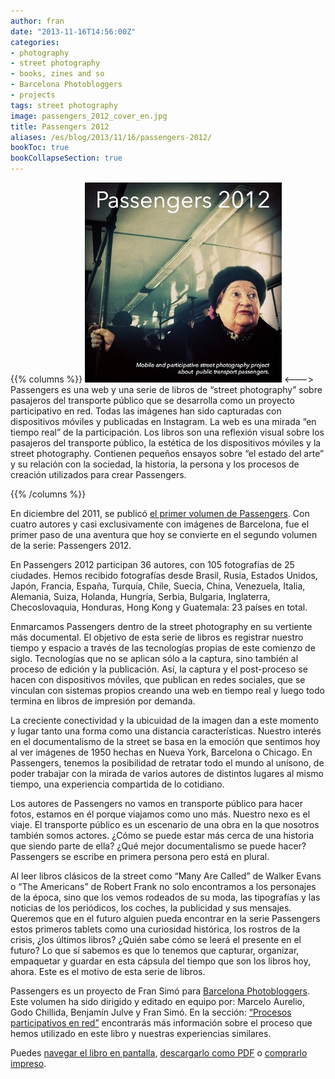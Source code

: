 ```yaml
---
author: fran
date: "2013-11-16T14:56:00Z"
categories:
- photography
- street photography
- books, zines and so
- Barcelona Photobloggers
- projects
tags: street photography
image: passengers_2012_cover_en.jpg
title: Passengers 2012
aliases: /es/blog/2013/11/16/passengers-2012/
bookToc: true
bookCollapseSection: true
---
```

{{% columns %}}
![Passengers 2012](passengers_2012_cover_en.jpg)
<--->
Passengers es una web y una serie de libros de “street photography” sobre pasajeros del transporte público que se
desarrolla como un proyecto participativo en red. Todas las imágenes han sido capturadas con dispositivos móviles y
publicadas en Instagram. La web es una mirada “en tiempo real” de la participación. Los libros son una reflexión visual
sobre los pasajeros del transporte público, la estética de los dispositivos móviles y la street photography. Contienen
pequeños ensayos sobre “el estado del arte” y su relación con la sociedad, la historia, la persona y los procesos de
creación utilizados para crear Passengers.

{{% /columns %}}

En diciembre del 2011, se
publicó [el primer volumen de Passengers](http://passengers-streetphotography.com/eds/#Passengers). Con cuatro autores y
casi exclusivamente con imágenes de Barcelona, fue el primer paso de una aventura que hoy se convierte en el segundo
volumen de la serie: Passengers 2012.

En Passengers 2012 participan 36 autores, con 105 fotografías de 25 ciudades. Hemos recibido fotografías desde Brasil,
Rusia, Estados Unidos, Japón, Francia, España, Turquía, Chile, Suecia, China, Venezuela, Italia, Alemania, Suiza,
Holanda, Hungría, Serbia, Bulgaria, Inglaterra, Checoslovaquia, Honduras, Hong Kong y Guatemala: 23 países en total.

Enmarcamos Passengers dentro de la street photography en su vertiente más documental. El objetivo de esta serie de
libros es registrar nuestro tiempo y espacio a través de las tecnologías propias de este comienzo de siglo. Tecnologías
que no se aplican sólo a la captura, sino también al proceso de edición y la publicación. Así, la captura y el
post-proceso se hacen con dispositivos móviles, que publican en redes sociales, que se vinculan con sistemas propios
creando una web en tiempo real y luego todo termina en libros de impresión por demanda.

La creciente conectividad y la ubicuidad de la imagen dan a este momento y lugar tanto una forma como una distancia
características. Nuestro interés en el documentalismo de la street se basa en la emoción que sentimos hoy al ver
imágenes de 1950 hechas en Nueva York, Barcelona o Chicago. En Passengers, tenemos la posibilidad de retratar todo el
mundo al unísono, de poder trabajar con la mirada de varios autores de distintos lugares al mismo tiempo, una
experiencia compartida de lo cotidiano.

Los autores de Passengers no vamos en transporte público para hacer fotos, estamos en él porque viajamos como uno más.
Nuestro nexo es el viaje. El transporte público es un escenario de una obra en la que nosotros también somos actores.
¿Cómo se puede estar más cerca de una historia que siendo parte de ella? ¿Qué mejor documentalismo se puede hacer?
Passengers se escribe en primera persona pero está en plural.

Al leer libros clásicos de la street como “Many Are Called” de Walker Evans o “The Americans” de Robert Frank no solo
encontramos a los personajes de la época, sino que los vemos rodeados de su moda, las tipografías y las noticias de los
periódicos, los coches, la publicidad y sus mensajes. Queremos que en el futuro alguien pueda encontrar en la serie
Passengers estos primeros tablets como una curiosidad histórica, los rostros de la crisis, ¿los últimos libros? ¿Quién
sabe cómo se leerá el presente en el futuro? Lo que sí sabemos es que lo tenemos que capturar, organizar, empaquetar y
guardar en esta cápsula del tiempo que son los libros hoy, ahora. Este es el motivo de esta serie de libros.

Passengers es un proyecto de Fran Simó para [Barcelona Photobloggers](http://barcelonaphotobloggers.org/). Este volumen
ha sido dirigido y editado en equipo por: Marcelo Aurelio, Godo Chillida, Benjamín Julve y Fran Simó. En la
sección: [“Procesos participativos en red”](/docs/art/books/Passengers_2012/Participative_processes_on_the_web_making_of_passengers_2012)
encontrarás más información sobre el proceso que hemos utilizado en este libro y nuestras experiencias similares.

Puedes [navegar el libro en pantalla](http://issuu.com/FranSimo/docs/es_passengers_2012-e-version?e=2922899/5647894), [descargarlo como PDF](http://passengers-streetphotography.com/wp-content/uploads/2012/book/es_Passengers_2012-e-version.pdf)
o [comprarlo impreso](http://www.lulu.com/shop/barcelona-photobloggers/passengers-2012-versi%C3%B3n-en-espa%C3%B1ol/paperback/product-21250175.html).